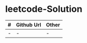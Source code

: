 # leetcode-Solution
| #    | Github Url | Other |
| ---- | ---------- | ----- |
| -    | -          | -     |

